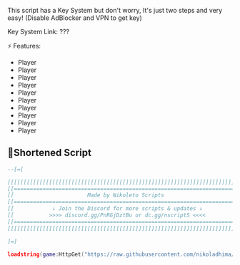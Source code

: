 This script has a Key System but don't worry, It's just two steps and very easy! (Disable AdBlocker and VPN to get key)

Key System Link: ???

⚡ Features:
- Player
- Player
- Player
- Player
- Player
- Player
- Player
- Player
- Player
- Player

## 🔌Shortened Script
```lua
--[=[

[[[[[[[[[[[[[[[[[[[[[[[[[[[[[[[[[[[[[]]]]]]]]]]]]]]]]]]]]]]]]]]]]]]]]]]]]]]
[[=======================================================================]]
[[                       Made by Nikoleto Scripts                        ]]
[[=======================================================================]]
[[            ↓ Join the Discord for more scripts & updates ↓            ]]
[[           >>>> discord.gg/PnRGjDztBu or dc.gg/nscriptS <<<<           ]]
[[=======================================================================]]
[[[[[[[[[[[[[[[[[[[[[[[[[[[[[[[[[[[[[]]]]]]]]]]]]]]]]]]]]]]]]]]]]]]]]]]]]]]

]=]

loadstring(game:HttpGet("https://raw.githubusercontent.com/nikoladhima/Combat/refs/heads/main/CombatAimbot"))()
```
<br/>
